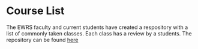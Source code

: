 # Course List 

The EWRS faculty and current students have created a respository with a list of commonly taken classes. Each class has a review by a students. The repository can be found [here](https://github.com/Cornell-EWRS/class-list)

